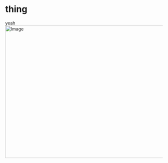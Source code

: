 # thing
yeah
<img width="737" height="425" alt="Image" src="https://github.com/user-attachments/assets/4c01f4c5-0c79-4dda-8bf2-651491281bc4" />
